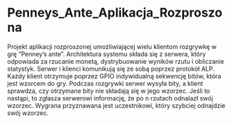 # Penneys_Ante_Aplikacja_Rozproszona
Projekt aplikacji rozproszonej umożliwiającej wielu klientom rozgrywkę w grę ”Penney’s ante”. Architektura systemu składa się z serwera, który odpowiada za rzucanie monetą, dystrybuowanie
wyników rzutu i obliczanie statystyk. Serwer i klienci komunikują się ze sobą poprzez protokół ALP. Każdy klient otrzymuje poprzez GPIO indywidualną sekwencję bitów, która jest wzorcem do gry. Podczas rozgrywki serwer wysyła bity, a klient sprawdza, czy otrzymane bity nie składają się w jego wzorzec. Jeśli to nastąpi, to zgłasza serwerowi informację, że po n rzutach odnalazł swój wzorzec. Wygrana przyznawana jest uczestnikowi, który szybciej odnajdzie swój wzorzec.
